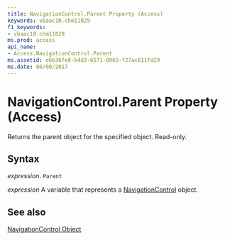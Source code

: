 ```yaml
---
title: NavigationControl.Parent Property (Access)
keywords: vbaac10.chm11029
f1_keywords:
- vbaac10.chm11029
ms.prod: access
api_name:
- Access.NavigationControl.Parent
ms.assetid: e6b36fe8-b4d3-6571-0965-f27ac611fd29
ms.date: 06/08/2017
---
```



# NavigationControl.Parent Property (Access)

Returns the parent object for the specified object. Read-only.


## Syntax

 _expression_. `Parent`

 _expression_ A variable that represents a [NavigationControl](./Access.NavigationControl.md) object.


## See also


[NavigationControl Object](Access.NavigationControl.md)

